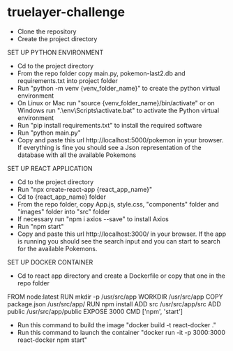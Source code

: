 # truelayer-challenge

- Clone the repository
- Create the project directory

SET UP PYTHON ENVIRONMENT
- Cd to the project directory
- From the repo folder copy main.py, pokemon-last2.db and requirements.txt into project folder
- Run "python -m venv {venv_folder_name}" to create the python virtual environment
- On Linux or Mac run "source {venv_folder_name}/bin/activate" or on Windows run ".\env\Scripts\activate.bat" to activate the Python virtual environment
- Run "pip install requirements.txt" to install the required software
- Run "python main.py"
- Copy and paste this url http://localhost:5000/pokemon in your browser. If everything is fine you should see a Json representation of the database with all the available Pokemons

SET UP REACT APPLICATION
- Cd to the project directory
- Run "npx create-react-app {react_app_name}"
- Cd to {react_app_name} folder
- From the repo folder, copy App.js, style.css, "components" folder and "images" folder into "src" folder
- If necessary run "npm i axios --save" to install Axios
- Run "npm start"
- Copy and paste this url http://localhost:3000/ in your browser. If the app is running you should see the search input and you can start to search for the available Pokemons.



SET UP DOCKER CONTAINER

- Cd to react app directory and create a Dockerfile or copy that one in the repo folder

FROM node:latest
RUN mkdir -p /usr/src/app
WORKDIR /usr/src/app
COPY package.json /usr/src/app/
RUN npm install
ADD src /usr/src/app/src
ADD public /usr/src/app/public
EXPOSE 3000
CMD ['npm', 'start']


- Run this command to build the image "docker build -t react-docker ."
- Run this command to launch the container "docker run -it -p 3000:3000 react-docker npm start"
